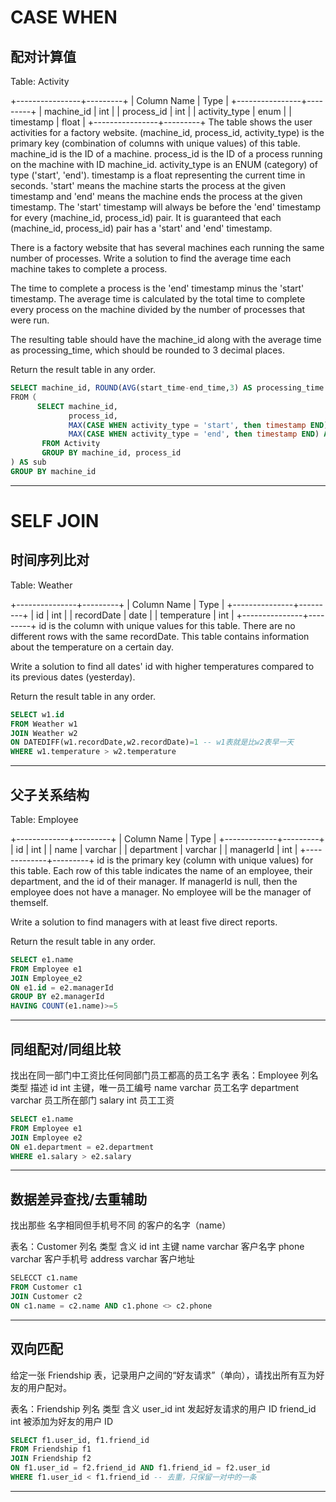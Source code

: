 # CASE WHEN 

## 配对计算值
Table: Activity

+----------------+---------+
| Column Name    | Type    |
+----------------+---------+
| machine_id     | int     |
| process_id     | int     |
| activity_type  | enum    |
| timestamp      | float   |
+----------------+---------+
The table shows the user activities for a factory website.
(machine_id, process_id, activity_type) is the primary key (combination of columns with unique values) of this table.
machine_id is the ID of a machine.
process_id is the ID of a process running on the machine with ID machine_id.
activity_type is an ENUM (category) of type ('start', 'end').
timestamp is a float representing the current time in seconds.
'start' means the machine starts the process at the given timestamp and 'end' means the machine ends the process at the given timestamp.
The 'start' timestamp will always be before the 'end' timestamp for every (machine_id, process_id) pair.
It is guaranteed that each (machine_id, process_id) pair has a 'start' and 'end' timestamp.
 

There is a factory website that has several machines each running the same number of processes. Write a solution to find the average time each machine takes to complete a process.

The time to complete a process is the 'end' timestamp minus the 'start' timestamp. The average time is calculated by the total time to complete every process on the machine divided by the number of processes that were run.

The resulting table should have the machine_id along with the average time as processing_time, which should be rounded to 3 decimal places.

Return the result table in any order.
``` sql
SELECT machine_id, ROUND(AVG(start_time-end_time,3) AS processing_time
FROM（
      SELECT machine_id,
             process_id,
             MAX(CASE WHEN activity_type = 'start', then timestamp END) AS start_time
             MAX(CASE WHEN activity_type = 'end', then timestamp END) AS end_time -- start & end 分别提取出来
       FROM Activity
       GROUP BY machine_id, process_id
) AS sub
GROUP BY machine_id
```
---


# SELF JOIN
## 时间序列比对
Table: Weather

+---------------+---------+
| Column Name   | Type    |
+---------------+---------+
| id            | int     |
| recordDate    | date    |
| temperature   | int     |
+---------------+---------+
id is the column with unique values for this table.
There are no different rows with the same recordDate.
This table contains information about the temperature on a certain day.
 

Write a solution to find all dates' id with higher temperatures compared to its previous dates (yesterday).

Return the result table in any order.

```sql
SELECT w1.id
FROM Weather w1
JOIN Weather w2
ON DATEDIFF(w1.recordDate,w2.recordDate)=1 -- w1表就是比w2表早一天
WHERE w1.temperature > w2.temperature
```
---
## 父子关系结构
Table: Employee

+-------------+---------+
| Column Name | Type    |
+-------------+---------+
| id          | int     |
| name        | varchar |
| department  | varchar |
| managerId   | int     |
+-------------+---------+
id is the primary key (column with unique values) for this table.
Each row of this table indicates the name of an employee, their department, and the id of their manager.
If managerId is null, then the employee does not have a manager.
No employee will be the manager of themself.
 

Write a solution to find managers with at least five direct reports.

Return the result table in any order.

```sql
SELECT e1.name
FROM Employee e1
JOIN Employee_e2
ON e1.id = e2.managerId
GROUP BY e2.managerId
HAVING COUNT(e1.name)>=5
```
---
## 同组配对/同组比较
找出在同一部门中工资比任何同部门员工都高的员工名字
表名：Employee
列名	类型	描述
id	int	主键，唯一员工编号
name	varchar	员工名字
department	varchar	员工所在部门
salary	int	员工工资
```sql
SELECT e1.name
FROM Employee e1
JOIN Employee e2
ON e1.department = e2.department 
WHERE e1.salary > e2.salary
```
---

## 数据差异查找/去重辅助
找出那些 名字相同但手机号不同 的客户的名字（name）

表名：Customer
列名	类型	含义
id	int	主键
name	varchar	客户名字
phone	varchar	客户手机号
address	varchar	客户地址

```sql
SELECCT c1.name
FROM Customer c1
JOIN Customer c2
ON c1.name = c2.name AND c1.phone <> c2.phone
```
---

## 双向匹配
给定一张 Friendship 表，记录用户之间的“好友请求”（单向），请找出所有互为好友的用户配对。

表名：Friendship
列名	类型	含义
user_id	int	发起好友请求的用户 ID
friend_id	int	被添加为好友的用户 ID
```sql
SELECT f1.user_id, f1.friend_id
FROM Friendship f1
JOIN Friendship f2
ON f1.user_id = f2.friend_id AND f1.friend_id = f2.user_id
WHERE f1.user_id < f1.friend_id -- 去重，只保留一对中的一条
```
---
